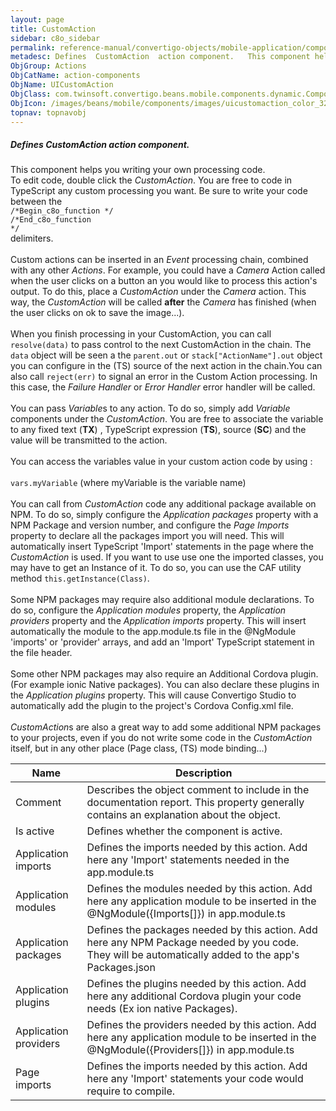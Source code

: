 ```yaml
---
layout: page
title: CustomAction
sidebar: c8o_sidebar
permalink: reference-manual/convertigo-objects/mobile-application/components/action-components/customaction/
metadesc: Defines  CustomAction  action component.   This component helps you writing your own processing code. To edit code, double click the  CustomAction . Y
ObjGroup: Actions
ObjCatName: action-components
ObjName: UICustomAction
ObjClass: com.twinsoft.convertigo.beans.mobile.components.dynamic.ComponentManager$3
ObjIcon: /images/beans/mobile/components/images/uicustomaction_color_32x32.png
topnav: topnavobj
---
```

##### Defines <i>CustomAction</i> action component. <br/>

 This component helps you writing your own processing code.<br/>
To edit code, double click the <i>CustomAction</i>. You are free to code in TypeScript any custom processing you want. Be sure to write your code between the<br /><code>/*Begin_c8o_function */<br />/*End_c8o_function */</code><br />delimiters.<br /><br />Custom actions can be inserted in an <i>Event</i> processing chain, combined with any other <i>Actions</i>. For example, you could have a <i>Camera</i> Action called when the user clicks on a button an you would like to process this action's output. To do this, place a <i>CustomAction</i> under the <i>Camera</i> action. This way, the <i>CustomAction</i> will be called <b>after</b> the <i>Camera</i> has finished (when the user clicks on ok to save the image...).<br /><br />When you finish processing in your CustomAction, you can call <code>resolve(data)</code> to pass control to the next CustomAction in the chain. The <code>data</code> object will be seen a the <code>parent.out</code> or <code>stack["ActionName"].out</code> object you can configure in the (TS) source of the next action in the chain.You can also call <code>reject(err)</code> to signal an error in the Custom Action processing. In this case, the <i>Failure Handler</i> or <i>Error Handler</i> error handler will be called. <br /><br />You can pass <i>Variable</i>s to any action. To do so, simply add <i>Variable</i> components under the <i>CustomAction</i>. You are free to associate the variable to any fixed text (<b>TX</b>) , TypeScript expression (<b>TS</b>), source (<b>SC</b>) and the value will be transmitted to the action.<br /><br />You can access the variables value in your custom action code by using : <br /><br /> <code>vars.myVariable</code> (where myVariable is the variable name)<br /><br /> You can call from <i>CustomAction</i> code any additional package available on NPM. To do so, simply configure the <i>Application packages</i> property with a NPM Package and version number, and  configure the <i>Page Imports</i> property to declare all the packages import you will need. This will automatically insert TypeScript 'Import' statements in the page where the <i>CustomAction</i> is used. If you want to use use one the imported classes, you may have to get an Instance of it. To do so, you can use the CAF utility method <code>this.getInstance(Class)</code>.<br /><br /> Some NPM packages may require also additional module declarations. To do so, configure the <i>Application modules</i> property, the <i>Application providers</i> property and the <i>Application imports</i> property. This will insert automatically the module to the app.module.ts file in the @NgModule 'imports' or 'provider' arrays, and add an 'Import' TypeScript statement in the file header. <br /><br /> Some other NPM packages may also require an Additional Cordova plugin. (For example ionic Native packages). You can also declare these plugins in the <i>Application plugins</i> property. This will cause Convertigo Studio to automatically add the plugin to the project's Cordova Config.xml file.<br /><br /> <i>CustomAction</i>s are also a great way to add some additional NPM packages to your projects, even if you do not write some code in the <i>CustomAction</i> itself, but in any other place (Page class, (TS) mode binding...)

Name | Description 
--- | ---
Comment | Describes the object comment to include in the documentation report.  This property generally contains an explanation about the object. 
Is active | Defines whether the component is active. 
Application imports | Defines the imports needed by this action.  Add here any 'Import' statements needed in the app.module.ts
Application modules | Defines the modules needed by this action.  Add here any application module to be inserted in the @NgModule({Imports[]}) in app.module.ts
Application packages | Defines the packages needed by this action.  Add here any NPM Package needed by you code. They will be automatically added to the app's Packages.json
Application plugins | Defines the plugins needed by this action.  Add here any additional Cordova plugin your code needs (Ex ion native Packages).
Application providers | Defines the providers needed by this action.  Add here any application module to be inserted in the @NgModule({Providers[]}) in app.module.ts
Page imports | Defines the imports needed by this action.  Add here any 'Import' statements your code would require to compile.

